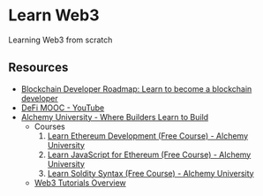 # Learn Web3

Learning Web3 from scratch

## Resources

- [Blockchain Developer Roadmap: Learn to become a blockchain developer](https://roadmap.sh/blockchain)
- [DeFi MOOC - YouTube](https://www.youtube.com/playlist?list=PLS01nW3RtgopJOtsMVOK3N7n7qyNMPbJ_)
- [Alchemy University - Where Builders Learn to Build](https://www.alchemy.com/university)
  - Courses
    1. [Learn Ethereum Development (Free Course) - Alchemy University](https://www.alchemy.com/university/courses/ethereum)
    2. [Learn JavaScript for Ethereum (Free Course) - Alchemy University](https://www.alchemy.com/university/courses/js)
    3. [Learn Soldity Syntax (Free Course) - Alchemy University](https://www.alchemy.com/university/courses/solidity)
  - [Web3 Tutorials Overview](https://docs.alchemy.com/docs/tutorials-overview)
